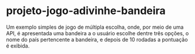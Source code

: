 # projeto-jogo-adivinhe-bandeira
 Um exemplo simples de jogo de múltipla escolha, onde, por meio de uma API, é apresentada uma bandeira a o usuário escolhe dentre três opções, o nome do país pertencente a bandeira, e depois de 10 rodadas a pontuação é exibida.
